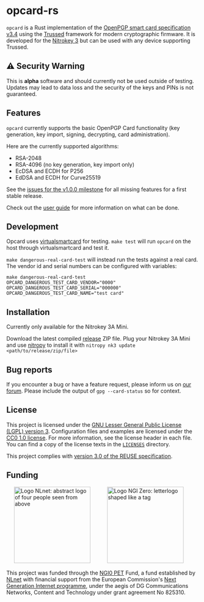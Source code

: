 <!--
Copyright (C) 2022 Nitrokey GmbH
SPDX-License-Identifier: CC0-1.0
-->

# opcard-rs

`opcard` is a Rust implementation of the [OpenPGP smart card specification
v3.4][spec] using the [Trussed][] framework for modern cryptographic firmware.
It is developed for the [Nitrokey 3][] but can be used with any device
supporting Trussed.

[spec]: https://github.com/Nitrokey/openpgp-card/raw/master/OpenPGP%20Card%20Specification%203.4.pdf
[Trussed]: https://github.com/trussed-dev/trussed
[Nitrokey 3]: https://github.com/nitrokey/nitrokey-3-firmware

## ⚠️ Security Warning

This is **alpha** software and should currently not be used outside of
testing. Updates may lead to data loss and the security of the keys and PINs
is not guaranteed.

## Features

`opcard` currently supports the basic OpenPGP Card functionality (key generation,
key import, signing, decrypting, card administration).

Here are the currently supported algorithms:

- RSA-2048
- RSA-4096 (no key generation, key import only)
- EcDSA and ECDH for P256
- EdDSA and ECDH for Curve25519

See the [issues for the v1.0.0 milestone][v1.0.0 milestone] for all missing
features for a first stable release.

[v1.0.0 milestone]: https://github.com/Nitrokey/opcard-rs/milestone/2

Check out the [user guide](USAGE.md) for more information on what can be done.

## Development

Opcard uses [virtualsmartcard](https://frankmorgner.github.io/vsmartcard/) for testing.
`make test` will run `opcard` on the host through virtualsmartcard and test it.

`make dangerous-real-card-test` will instead run the tests against a real card.
The vendor id and serial numbers can be configured with variables:

```
make dangerous-real-card-test  OPCARD_DANGEROUS_TEST_CARD_VENDOR="0000" OPCARD_DANGEROUS_TEST_CARD_SERIAL="000000" OPCARD_DANGEROUS_TEST_CARD_NAME="test card"
```

## Installation

Currently only available for the Nitrokey 3A Mini.

Download the latest compiled [release](https://github.com/Nitrokey/opcard-rs/releases) ZIP file.
Plug your Nitrokey 3A Mini and use [nitropy](https://docs.nitrokey.com/software/nitropy/) to install it with 
`nitropy nk3 update <path/to/release/zip/file>`


## Bug reports

If you encounter a bug or have a feature request, please inform us on [our forum](https://support.nitrokey.com/).
Please include the output of `gpg --card-status` so for context.


## License

This project is licensed under the [GNU Lesser General Public License (LGPL)
version 3][LGPL-3.0].  Configuration files and examples are licensed under the
[CC0 1.0 license][CC0-1.0].  For more information, see the license header in
each file.  You can find a copy of the license texts in the
[`LICENSES`](./LICENSES) directory.

[LGPL-3.0]: https://opensource.org/licenses/LGPL-3.0
[CC0-1.0]: https://creativecommons.org/publicdomain/zero/1.0/

This project complies with [version 3.0 of the REUSE specification][reuse].

[reuse]: https://reuse.software/practices/3.0/

## Funding

[<img src="https://nlnet.nl/logo/banner.svg" width="200" alt="Logo NLnet: abstract logo of four people seen from above" hspace="20">](https://nlnet.nl/)
[<img src="https://nlnet.nl/image/logos/NGI0PET_tag.svg" width="200" alt="Logo NGI Zero: letterlogo shaped like a tag" hspace="20">](https://nlnet.nl/NGI0/)

This project was funded through the [NGI0 PET](https://nlnet.nl/PET) Fund, a fund established by [NLnet](https://nlnet.nl/) with financial support from the European Commission's [Next Generation Internet programme](https://ngi.eu/), under the aegis of DG Communications Networks, Content and Technology under grant agreement No 825310.
